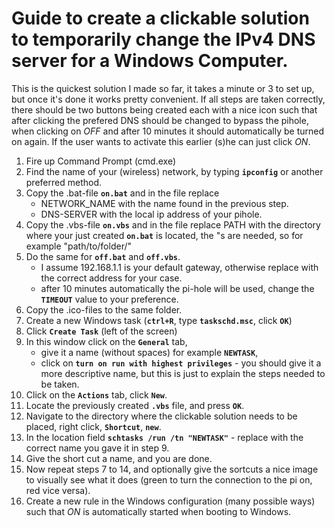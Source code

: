 # Guide to create a clickable solution to temporarily change the IPv4 DNS server for a Windows Computer.

This is the quickest solution I made so far, it takes a minute or 3 to set up, but once it's done it works pretty convenient.
If all steps are taken correctly, there should be two buttons being created each with a nice icon such that after clicking the prefered DNS should be changed to bypass the pihole, when clicking on *OFF* and after 10 minutes it should automatically be turned on again.
If the user wants to activate this earlier (s)he can just click *ON*.


1. Fire up Command Prompt (cmd.exe)
2. Find the name of your (wireless) network, by typing **`ipconfig`** or another preferred method.
3. Copy the .bat-file **`on.bat`** and in the file replace
    * NETWORK_NAME with the name found in the previous step.
    * DNS-SERVER with the local ip address of your pihole.
4. Copy the .vbs-file **`on.vbs`** and in the file replace
    PATH with the directory where your just created **`on.bat`** is located, the "s are needed, so for example "path/to/folder/"
5. Do the same for **`off.bat`** and **`off.vbs`**.
    * I assume 192.168.1.1 is your default gateway, otherwise replace with the correct address for your case.
    * after 10 minutes automatically the pi-hole will be used, change the **`TIMEOUT`** value to your preference.
6. Copy the .ico-files to the same folder.
7. Create a new Windows task (**`ctrl+R`**, type **`taskschd.msc`**, click **`OK`**)
8. Click **`Create Task`** (left of the screen)
9. In this window click on the **`General`** tab, 
    * give it a name (without spaces) for example **`NEWTASK`**, 
    * click on **`turn on run with highest privileges`** - you should give it a more descriptive name, but this is just to explain the steps needed to be taken.
10. Click on the **`Actions`** tab, click **`New`**.
11. Locate the previously created **`.vbs`** file, and press **`OK`**.
12. Navigate to the directory where the clickable solution needs to be placed, right click, **`Shortcut`**, **`new`**.
13. In the location field **`schtasks /run /tn "NEWTASK"`** - replace with the correct name you gave it in step 9.
14. Give the short cut a name, and you are done.
15. Now repeat steps 7 to 14, and optionally give the sortcuts a nice image to visually see what it does (green to turn the connection to the pi on, red vice versa).
16. Create a new rule in the Windows configuration (many possible ways) such that *ON* is automatically started when booting to Windows.
